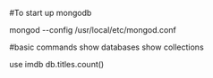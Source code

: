 #To start up mongodb

mongod --config /usr/local/etc/mongod.conf


#basic commands
show databases
show collections

use imdb
db.titles.count()
